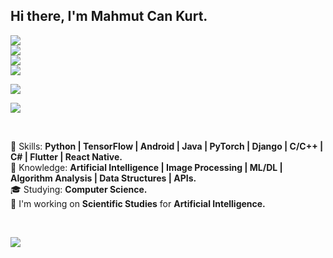 ## Hi there, I'm Mahmut Can Kurt.

<p align="left">
  
   <a href="https://mahmutcankurt.github.io">
    <img src="https://img.shields.io/badge/My%20Personal-Website-yellowgreen" />
  </a>
  
  <br>  
  
  <a href="https://mahmutcankurt.github.io/assets/resume.pdf">
    <img src="https://img.shields.io/badge/My%20Personal-Resume-yellow" />
  </a>
  
  <br>
  
  <a href="mailto:is.mahmutcankurt@gmail.com">
    <img src="https://img.shields.io/badge/My%20Personal-Mail-red" />
  </a>
      
  <br>
  
  <a href="https://www.linkedin.com/in/mahmutcankurt">
    <img src="https://img.shields.io/badge/My%20Personal-LinkedIn-blue" />
  </a>
  


  
</p>
<p align="left">
  <a href="https://github.com/mahmutcankurt/?tab=follow">
    <img src="https://img.shields.io/github/followers/mahmutcankurt?label=GitHub&style=social" />
  </a>
  

</p>
<p align="left"><img src="https://komarev.com/ghpvc/?username=mahmutcankurt" /></p>
<br>

:rocket: Skills: <strong>Python | TensorFlow | Android | Java | PyTorch | Django | C/C++ | C# | Flutter | React Native.</strong> <br>
:brain: Knowledge: <strong>Artificial Intelligence | Image Processing | ML/DL | Algorithm Analysis | Data Structures | APIs.</strong> <br>
:mortar_board: Studying: <strong>Computer Science.</strong> <br>
:briefcase: I'm working on <strong>Scientific Studies</strong> for <strong>Artificial Intelligence.</strong><br>

<br>

<img
  src="https://github-readme-stats.vercel.app/api?username=mahmutcankurt&show_icons=true&theme=tokyonight"
/>
